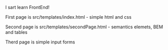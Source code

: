 I sart learn FrontEnd!

First page is src/templates/index.html - simple html and css

Second page is src/templates/secondPage.html - semantics elemets, BEM and tables

Therd page is simple input forms
